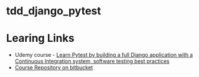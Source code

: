 # tdd_django_pytest

# Learing Links
- Udemy course - [Learn Pytest by building a full Django application with a Continuous Integration system, software testing best practices](https://sparknz.udemy.com/course/pytest-course/learn/lecture/23536728#overview)
- [Course Repository on bitbucket](https://bitbucket.org/e-marco/my-pytest-course/src/master/)